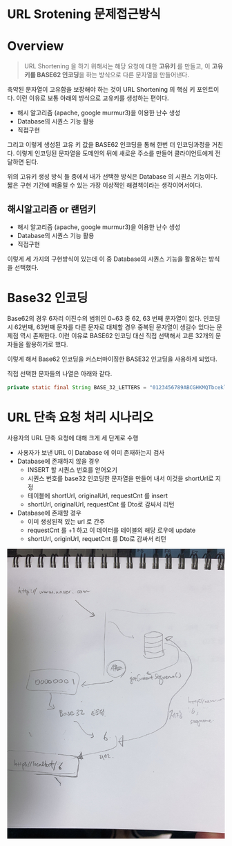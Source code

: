 # URL Srotening 문제접근방식

# Overview

> URL Shortening 을 하기 위해서는 해당 요청에 대한 **고유키** 를 만들고, 이 **고유키를 BASE62 인코딩**을 하는 방식으로 다른 문자열을 만들어낸다.   

축약된 문자열이 고유함을 보장해야 하는 것이 URL Shortening 의 핵심 키 포인트이다. 이런 이유로 보통 아래의 방식으로 고유키를 생성하는 편이다.

- 해시 알고리즘 (apache, google murmur3)을 이용한 난수 생성
- Database의 시퀀스 기능 활용
- 직접구현

그리고 이렇게 생성된 고유 키 값을 BASE62 인코딩을 통해 한번 더 인코딩과정을 거친다. 이렇게 인코딩된 문자열을 도메인의 뒤에 새로운 주소를 만들어 클라이언트에게 전달하면 된다.

위의 고유키 생성 방식 들 중에서 내가 선택한 방식은 Database 의 시퀀스 기능이다. 짧은 구현 기간에 떠올릴 수 있는 가장 이상적인 해결책이라는 생각이어서이다.



## 해시알고리즘 or 랜덤키

- 해시 알고리즘 (apache, google murmur3)을 이용한 난수 생성
- Database의 시퀀스 기능 활용
- 직접구현

이렇게 세 가지의 구현방식이 있는데 이 중 Database의 시퀀스 기능을 활용하는 방식을 선택했다.

  

# Base32 인코딩

Base62의 경우 6자리 이진수의 범위인 0~63 중 62, 63 번째 문자열이 없다. 인코딩시 62번째, 63번째 문자를 다른 문자로 대체할 경우 중복된 문자열이 생길수 있다는 문제점 역시 존재한다. 이런 이유로 BASE62 인코딩 대신 직접 선택해서 고른 32개의 문자들을 활용하기로 했다.  

이렇게 해서 Base62 인코딩을 커스터마이징한 BASE32 인고딩을 사용하게 되었다.  

직접 선택한 문자들의 나열은 아래와 같다.

```java
private static final String BASE_32_LETTERS = "0123456789ABCGHKMQTbceklmnopqxyz";
```

  

# URL 단축 요청 처리 시나리오

사용자의 URL 단축 요청에 대해 크게 세 단계로 수행  
- 사용자가 보낸 URL 이 Database 에 이미 존재하는지 검사
- Database에 존재하지 않을 경우
    - INSERT 할 시퀀스 번호를 얻어오기
    - 시퀀스 번호를 base32 인코딩한 문자열을 만들어 내서 이것을 shortUrl로 지정
    - 테이블에 shortUrl, originalUrl, requestCnt 를 insert
    - shortUrl, originalUrl, requestCnt 를 Dto로 감싸서 리턴
- Database에 존재할 경우
    - 이미 생성된적 있는 url 로 간주
    - requestCnt 를 +1 하고 이 데이터를 테이블의 해당 로우에 update
    - shortUrl, originUrl, requetCnt 를 Dto로 감싸서 리턴

![이미지](./img/OVERVIEW_2021_0312.png)

